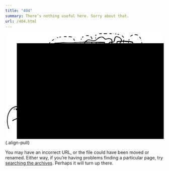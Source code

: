 ```yaml
---
title: "404"
summary: There’s nothing useful here. Sorry about that.
url: /404.html
---
```


![Character pushing a button and getting a failed response from one of three wires.](/media/404.svg "Illustration: Waldo Pancake")
{.align-pull}

You may have an incorrect URL, or the file could have been moved or renamed. Either way, if you’re having problems finding a particular page, try [searching the archives](/archives). Perhaps it will turn up there.
